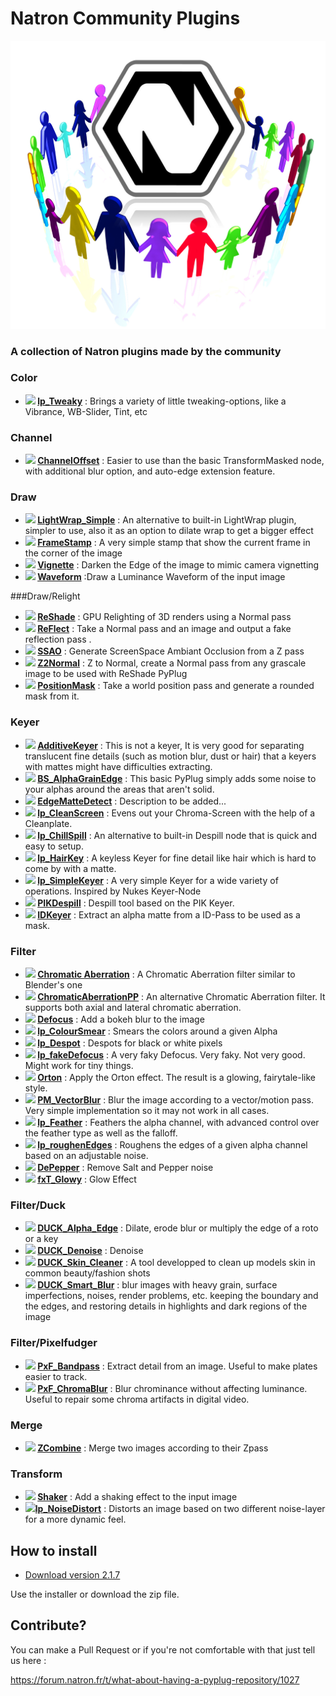 # Natron Community Plugins
![Image](Resources/natron-community.png)
### A collection of Natron plugins made by the community

### Color
- **<img src="https://github.com/NatronVFX/natron-plugins/raw/master/Color/Tweaky/lp_Tweaky.png" height="32"> [lp_Tweaky](Color/lp_Tweaky/README.md)** : Brings a variety of little tweaking-options, like a Vibrance, WB-Slider, Tint, etc

### Channel
- **<img src="https://github.com/NatronVFX/natron-plugins/raw/master/Channel/ChannelOffset/ChannelOffset.png" height="32"> [ChannelOffset](Channel/ChannelOffset/README.md)** : Easier to use than the basic TransformMasked node, with additional blur option, and auto-edge extension feature.

### Draw
- **<img src="https://github.com/NatronVFX/natron-plugins/raw/master/Draw/LightWrap_Simple/LightWrap_Simple.png" height="32"> [LightWrap_Simple](Draw/LightWrap_Simple/README.md)** : An alternative to built-in LightWrap plugin, simpler to use, also it as an option to dilate wrap to get a bigger effect
- **<img src="https://github.com/NatronVFX/natron-plugins/raw/master/Draw/FrameStamp/FrameStamp.png" height="32"> [FrameStamp](Draw/FrameStamp/README.md)** : A very simple stamp that show the current frame in the corner of the image
- **<img src="https://github.com/NatronVFX/natron-plugins/raw/master/Draw/Vignette/Vignette.png" height="32"> [Vignette](Draw/Vignette/README.md)** : Darken the Edge of the image to mimic camera vignetting
- **<img src="https://github.com/NatronVFX/natron-plugins/raw/master/Draw/WaveForm/WaveForm.png" height="32"> [Waveform](Draw/WaveForm/README.md)** :Draw a Luminance Waveform of the input image

###Draw/Relight
- **<img src="https://github.com/NatronVFX/natron-plugins/raw/master/Draw/ReShade/ReShade.png" height="32"> [ReShade](Draw/ReShade/README.md)** : GPU Relighting of 3D renders using a Normal pass
- **<img src="https://github.com/NatronVFX/natron-plugins/raw/master/Draw/ReFlect/ReFlect.png" height="32"> [ReFlect](Draw/ReFlect/README.md)** : Take a Normal pass and an image and output a fake reflection pass .
- **<img src="https://github.com/NatronVFX/natron-plugins/raw/master/Draw/SSAO/SSAO.png" height="32"> [SSAO](Draw/SSAO/README.md)** : Generate ScreenSpace Ambiant Occlusion from a Z pass
- **<img src="https://github.com/NatronVFX/natron-plugins/raw/master/Draw/Z2Normal/Z2Normal.png" height="32"> [Z2Normal](Draw/Z2Normal/README.md)** : Z to Normal, create a Normal pass from any grascale image to be used with ReShade PyPlug
- **<img src="https://github.com/NatronVFX/natron-plugins/raw/master/Draw/PositionMask/PositionMask.png" height="32"> [PositionMask](Draw/PositionMask/README.md)** : Take a world position pass and generate a rounded mask from it.

### Keyer
- **<img src="https://github.com/NatronVFX/natron-plugins/raw/master/Keyer/AdditiveKeyer/AdditiveKeyer.png" height="32"> [AdditiveKeyer](Keyer/AdditiveKeyer/README.md)** : This is not a keyer, It is very good for separating translucent fine details (such as motion blur, dust or hair) that a keyers with mattes might have difficulties extracting.
- **<img src="https://github.com/NatronVFX/natron-plugins/raw/master/Keyer/BS_AlphaGrainEdge/BS_AlphaGrainEdge.png" height="32"> [BS_AlphaGrainEdge](Keyer/BS_AlphaGrainEdge/README.md)** : This basic PyPlug simply adds some noise to your alphas around the areas that aren't solid.
- **<img src="https://github.com/NatronVFX/natron-plugins/raw/master/Keyer/EdgeMatteDetect/EdgeMatteDetect.png" height="32"> [EdgeMatteDetect](Keyer/EdgeMatteDetect/README.md)** : Description to be added...
- **<img src="https://github.com/NatronVFX/natron-plugins/raw/master/Keyer/lp_CleanScreen/lp_CleanScreen.png" height="32"> [lp_CleanScreen](Keyer/lp_CleanScreen/README.md)** : Evens out your Chroma-Screen with the help of a Cleanplate.
- **<img src="https://github.com/NatronVFX/natron-plugins/raw/master/Keyer/lp_ChillSpill/lp_ChillSpill.png" height="32"> [lp_ChillSpill](Keyer/lp_ChillSpill/README.md)** : An alternative to built-in Despill node that is quick and easy to setup.
- **<img src="https://github.com/NatronVFX/natron-plugins/raw/master/Keyer/lp_HairKey/lp_HairKey.png" height="32"> [lp_HairKey](Keyer/lp_HairKey/README.md)** : A keyless Keyer for fine detail like hair which is hard to come by with a matte.
- **<img src="https://github.com/NatronVFX/natron-plugins/raw/master/Keyer/lp_SimpleKeyer/lp_SimpleKeyer.png" height="32"> [lp_SimpleKeyer](Keyer/lp_SimpleKeyer/README.md)** : A very simple Keyer for a wide variety of operations. Inspired by Nukes Keyer-Node
- **<img src="https://github.com/NatronVFX/natron-plugins/raw/master/Keyer/PIKDespill/PIKDespill.png" height="32"> [PIKDespill](Keyer/PIKDespill/README.md)** : Despill tool based on the PIK Keyer.
- **<img src="https://github.com/NatronVFX/natron-plugins/raw/master/Keyer/IDKeyer/IDKeyer.png" height="32"> [IDKeyer](Keyer/IDKeyer/README.md)** : Extract an alpha matte from a ID-Pass to be used as a mask.

### Filter
- **<img src="https://github.com/NatronVFX/natron-plugins/raw/master/Filter/Chromatic_Aberration/Chromatic_Aberration.png" height="32"> [Chromatic Aberration](Filter/Chromatic_Aberration/README.md)** : A Chromatic Aberration filter similar to Blender's one
- **<img src="https://github.com/NatronVFX/natron-plugins/raw/master/Filter/ChromaticAberrationPP/ChromaticAberrationPP.png" height="32"> [ChromaticAberrationPP](Filter/ChromaticAberrationPP/README.md)** : An alternative Chromatic Aberration filter. It supports both axial and lateral chromatic aberration.
- **<img src="https://github.com/NatronVFX/natron-plugins/raw/master/Filter/Defocus/Defocus.png" height="32"> [Defocus](Filter/Defocus/README.md)** : Add a bokeh blur to the image
- **<img src="https://github.com/NatronVFX/natron-plugins/raw/master/Filter/lp_ColourSmear/lp_ColourSmear.png" height="32"> [lp_ColourSmear](Filter/lp_ColourSmear/README.md)** : Smears the colors around a given Alpha
- **<img src="https://github.com/NatronVFX/natron-plugins/raw/master/Filter/lp_Despot/lp_Despot.png" height="32"> [lp_Despot](Filter/lp_Despot/README.md)** : Despots for black or white pixels
- **<img src="https://github.com/NatronVFX/natron-plugins/raw/master/Filter/lp_fakeDefocus/lp_fakeDefocus.png" height="32"> [lp_fakeDefocus](Filter/lp_fakeDefocus/README.md)** : A very faky Defocus. Very faky. Not very good. Might work for tiny things.
- **<img src="https://github.com/NatronVFX/natron-plugins/raw/master/Filter/Orton/Orton.png" height="32">
[Orton](Filter/Orton/README.md)** : Apply the Orton effect.  The result is a glowing, fairytale-like style.
- **<img src="https://github.com/NatronVFX/natron-plugins/raw/master/Filter/PM_VectorBlur/PM_VectorBlur.png" height="32">
[PM_VectorBlur](Filter/PM_VectorBlur/README.md)** : Blur the image according to a vector/motion pass. Very simple implementation so it may not work in all cases.
- **<img src="https://github.com/NatronVFX/natron-plugins/raw/master/Filter/lp_Feather/lp_Feather.png" height="32">
[lp_Feather](Filter/lp_Feather/README.md)** : Feathers the alpha channel, with advanced control over the feather type as well as the falloff.
- **<img src="https://github.com/NatronVFX/natron-plugins/raw/master/Filter/lp_roughenEdges/lp_roughenEdges.png" height="32">
[lp_roughenEdges](Filter/lp_roughenEdges/README.md)** : Roughens the edges of a given alpha channel based on an adjustable noise.
- **<img src="https://github.com/NatronVFX/natron-plugins/raw/master/Filter/DePepper/DePepper.png" height="32">
[DePepper](Filter/DePepper/README.md)** : Remove Salt and Pepper noise
- **<img src="https://github.com/NatronVFX/natron-plugins/raw/master/Filter/fxT_Glowy/fxT_Glowy.png" height="32">
[fxT_Glowy](Filter/fxT_Glowy/README.md)** : Glow Effect

### Filter/Duck
- **<img src="https://github.com/NatronVFX/natron-plugins/raw/master/Filter/DUCK_Alpha_Edge/DUCK_Alpha_Edge.png" height="32">
[DUCK_Alpha_Edge](Filter/DUCK_Alpha_Edge/README.md)** : Dilate, erode blur or multiply the edge of a roto or a key
- **<img src="https://github.com/NatronVFX/natron-plugins/raw/master/Filter/DUCK_Denoise/DUCK_Denoise.png" height="32">
[DUCK_Denoise](Filter/DUCK_Denoise/README.md)** : Denoise
- **<img src="https://github.com/NatronVFX/natron-plugins/raw/master/Filter/DUCK_Skin_Cleaner/DUCK_Skin_Cleaner.png" height="32">
[DUCK_Skin_Cleaner](Filter/DUCK_Skin_Cleaner/README.md)** : A tool developped to clean up models skin in common beauty/fashion shots
- **<img src="https://github.com/NatronVFX/natron-plugins/raw/master/Filter/DUCK_Smart_Blur/DUCK_Smart_Blur.png" height="32">
[DUCK_Smart_Blur](Filter/DUCK_Smart_Blur/README.md)** : blur images with heavy grain, surface imperfections, noises, render problems, etc. keeping the boundary and the edges, and restoring details in highlights and dark regions of the image

### Filter/Pixelfudger
- **<img src="https://github.com/NatronVFX/natron-plugins/raw/master/Filter/PxF_Bandpass/PxF_Bandpass.png" height="32">
[PxF_Bandpass](Filter/PxF_Bandpass/README.md)** : Extract detail from an image. Useful to make plates easier to track.
- **<img src="https://github.com/NatronVFX/natron-plugins/raw/master/Filter/PxF_ChromaBlur/PxF_ChromaBlur.png" height="32">
[PxF_ChromaBlur](Filter/PxF_ChromaBlur/README.md)** : Blur chrominance without affecting luminance. Useful to repair some chroma artifacts in digital video.

### Merge
- **<img src="https://github.com/NatronVFX/natron-plugins/raw/master/Merge/ZCombine/ZCombine.png" height="32"> [ZCombine](Merge/ZCombine/README.md)** : Merge two images according to their Zpass

### Transform
- **<img src="https://github.com/NatronVFX/natron-plugins/raw/master/Transform/Shaker/Shaker.png" height="32"> [Shaker](Transform/Shaker/README.md)** : Add a shaking effect to the input image
- **<img src="https://github.com/NatronVFX/natron-plugins/raw/master/Transform/lp_NoiseDistort/lp_NoiseDistort.png" height="32">[lp_NoiseDistort](Transform/lp_NoiseDistort/README.md)** : Distorts an image based on two different noise-layer for a more dynamic feel.

## How to install

 * [Download version 2.1.7](https://github.com/NatronVFX/natron-plugins/releases/tag/2.1.7)

Use the installer or download the zip file.

## Contribute?
You can make a Pull Request or if you're not comfortable with that just tell us here :

https://forum.natron.fr/t/what-about-having-a-pyplug-repository/1027
